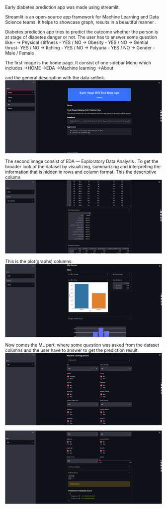 
Early diabetes prediction app was made using streamlit. 

Streamlit is an open-source app framework for Machine Learning and Data Science teams. It helps to showcase graph, results in a beautiful manner .

Diabetes prediction app tries to predict the outcome whether the person is at stage of diabetes danger or not. The user has to answer some question like:-
-> Physical stiffness - YES / NO
-> Obesity - YES / NO
-> Gential thrust- YES / NO
-> Itching - YES / NO
-> Polyuria - YES / NO
-> Gender - Male / Female

The first image is the home page. It consist of one sidebar Menu which includes 
->HOME
->EDA
->Machine learning
->About

and the general description with the data setlink.
![](images/11.png)

The second image consist of EDA — Exploratory Data Analysis .
To get the broader look of the dataset by visualizing, summarizing and interpreting the information that is hidden in rows and column format.
This the descriptive column
![](images/12.png)

This is the plot(graphs) columns.
![](images/13.png)

Now comes the ML part, where some question was asked from the dataset columns and the user have to answer to get the prediction result.
![](images/15.png)


![](images/16.png)
